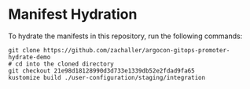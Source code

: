 # Manifest Hydration

To hydrate the manifests in this repository, run the following commands:

```shell
git clone https://github.com/zachaller/argocon-gitops-promoter-hydrate-demo
# cd into the cloned directory
git checkout 21e98d18128990d3d733e1339db52e2fdad9fa65
kustomize build ./user-configuration/staging/integration
```
